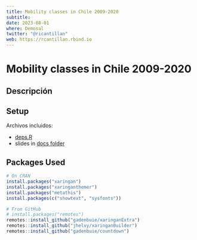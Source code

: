 ```yaml
---
title: Mobility classes in Chile 2009-2020
subtitle: 
date: 2023-08-01
where: Demosal
twitter: "@ricantillan"
web: https://rcantillan.rbind.io
---
```


# Mobility classes in Chile 2009-2020

## Descripción 

## Setup

Archivos incluidos:

- [deps.R](deps.R)
- slides in [docs folder](docs)

## Packages Used

```r
# On CRAN
install.packages("xaringan")
install.packages("xaringanthemer")
install.packages("metathis")
install.packages(c("showtext", "sysfonts"))

# From GitHub
# install.packages("remotes")
remotes::install_github("gadenbuie/xaringanExtra")
remotes::install_github("jhelvy/xaringanBuilder")
remotes::install_github("gadenbuie/countdown")
```

